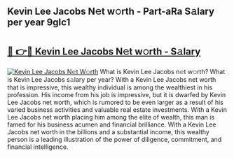 ## Kevin Lee Jacobs N𝚎t w𝚘rth - Part-aRa S𝚊lary per year 9gIc1

# <h2><a href="http://gc3ab1.nevu.top/?p=Kevin+Lee+Jacobs">🔗 👉🔴 Kevin Lee Jacobs N𝚎t w𝚘rth - S𝚊lary</a></h2>

[![Kevin Lee Jacobs N𝚎t W𝚘rth](https://i.imgur.com/Oavwk0R.jpeg)](http://gc3ab1.nevu.top/?p=Kevin+Lee+Jacobs)
What is Kevin Lee Jacobs n𝚎t w𝚘rth? What is Kevin Lee Jacobs s𝚊lary per year?
With a Kevin Lee Jacobs net worth that is impressive, this wealthy individual is among the wealthiest in his profession. His income from his job is impressive, but it is dwarfed by Kevin Lee Jacobs net worth, which is rumored to be even larger as a result of his varied business activities and valuable real estate investments. With a Kevin Lee Jacobs net worth placing him among the elite of wealth, this man is famed for his business acumen and financial brilliance. With a Kevin Lee Jacobs net worth in the billions and a substantial income, this wealthy person is a leading illustration of the power of diligence, commitment, and financial intelligence.
